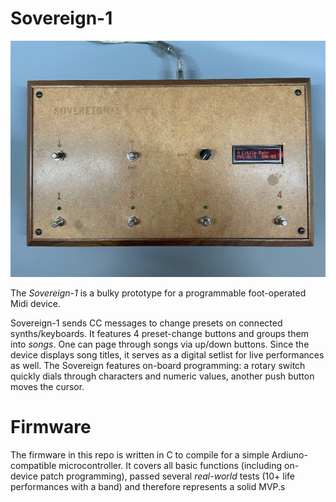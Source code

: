 # Sovereign-1

![Photograph of the Svereign-1, view from top](meta/sov-1.jpg)

The _Sovereign-1_ is a bulky prototype for a programmable foot-operated Midi device.

Sovereign-1 sends CC messages to change presets on connected synths/keyboards. It features 4 preset-change buttons and groups them into _songs_. One can page through songs via up/down buttons. Since the device displays song titles, it serves as a digital setlist for live performances as well. The Sovereign features on-board programming: a rotary switch quickly dials through characters and numeric values, another push button moves the cursor.

# Firmware

The firmware in this repo is written in C to compile for a simple Ardiuno-compatible microcontroller. It covers all basic functions (including on-device patch programming), passed several _real-world_ tests (10+ life performances with a band) and therefore represents a solid MVP.s
